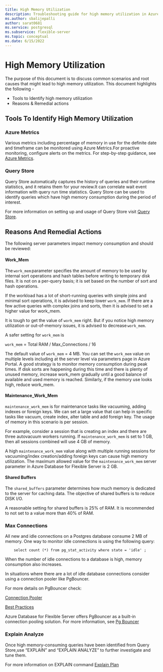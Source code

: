 ```yaml
---
title: High Memory Utilization
description: Troubleshooting guide for high memory utilization in Azure Database for PostgreSQL - Flexible Server
ms.author: sbalijepalli
author: sarat0681
ms.service: postgresql
ms.subservice: flexible-server
ms.topic: conceptual
ms.date: 6/15/2022
---
```


# High Memory Utilization
The purpose of this document is to discuss common scenarios and root causes that might lead to high memory utilization. 
This document highlights the following -

-   Tools to Identify high memory utilization
-   Reasons & Remedial actions  

## Tools To Identify High Memory Utilization 

### Azure Metrics
Various metrics including percentage of memory in use for the definite date and timeframe can be monitored using Azure Metrics.For proactive monitoring, configure alerts on the metrics. For step-by-step guidance, see [Azure Metrics](./howto-alert-on-metrics.md).


### Query Store

Query Store automatically captures the history of queries and their runtime statistics, and it retains them for your review.It can correlate wait event information with query run time statistics. Query Store can be used to identify queries which have high memory consumption during the period of interest. 

For more information on setting up and usage of Query Store visit [Query Store](./concepts-query-store.md).

## Reasons And Remedial Actions

The following server parameters impact memory consumption and should be reviewed:

#### Work_Mem  
The `work_mem` parameter specifies the amount of memory to be used by internal sort operations and hash tables before writing to
 temporary disk files. It is not on a per-query basis; it is set based on the number of sort and hash operations. 

If the workload has a lot of short-running queries with simple joins and minimal sort operations, it is 
advised to keep lower `work_mem`. If there are a few active queries with complex joins and sorts, then it is advised to set a higher value for work_mem. 

It is tough to get the value of `work_mem` right. But if you notice high memory utilization or out-of-memory issues, 
it is advised to decrease `work_mem`.

A safer setting for `work_mem` is 

`work_mem` = Total RAM / Max_Connections / 16 

The default value of `work_mem` = 4 MB. You can set the `work_mem` value on multiple levels including at the server level 
via parameters page in Azure Portal. A good strategy is to monitor memory consumption during peak times. 
If disk sorts are happening during this time and there is plenty of unused memory, increase work_mem gradually 
until a good balance of available and used memory is reached.
Similarly, if the memory use looks high, reduce work_mem. 

#### Maintenance_Work_Mem 

`maintenance_work_mem` is for maintenance tasks like vacuuming, adding indexes or foreign keys. We can set a large value that can help 
in specific tasks like vacuum, create index, alter table and add foreign key. The usage of memory in this scenario is per session. 

For example, consider a session that is creating an index and there are three autovacuum workers running. 
If `maintenance_work_mem` is set to 1 GB, then all sessions combined will use 4 GB of memory.

A high `maintenance_work_mem` value along with multiple running sessions for vacuuming/index creation/adding foreign keys can cause 
high memory utilization. The maximum allowed value for the ``maintenance_work_mem`` server parameter in Azure Database for Flexible Server
 is 2 GB.


#### Shared Buffers 

The `shared_buffers` parameter determines how much memory is dedicated to the server for caching data. The objective of shared buffers 
is to reduce DISK I/O.

A reasonable setting for shared buffers is 25% of RAM. It is recommended to not set to a value more than 40% of RAM. 
                                                                                                         
### Max Connections 

All new and idle connections on a Postgres database consume 2 MB of memory. One way to monitor idle connections 
is using the following query: 
~~~
    select count (*) from pg_stat_activity where state = 'idle' ;
~~~
When the number of idle connections to a database is high, memory consumption also increases.

In situations where there are a lot of idle database connections consider using a connection pooler like PgBouncer.

For more details on PgBouncer check:

[Connection Pooler](https://techcommunity.microsoft.com/t5/azure-database-for-postgresql/not-all-postgres-connection-pooling-is-equal/ba-p/825717)

[Best Practices](https://techcommunity.microsoft.com/t5/azure-database-for-postgresql/connection-handling-best-practice-with-postgresql/ba-p/790883)


Azure Database for Flexible Server offers PgBouncer as a built-in connection pooling solution. For more information, see [Pg Bouncer](./concepts-pgbouncer.md)

### Explain Analyze 

Once high memory-consuming queries have been identified from Query Store,use “EXPLAIN” and “EXPLAIN ANALYZE” to further investigate and tune them.

For more information on EXPLAIN command [Explain Plan](https://www.postgresql.org/docs/current/sql-explain.html) 
